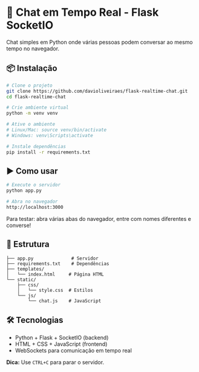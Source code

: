# 💬 Chat em Tempo Real - Flask SocketIO

Chat simples em Python onde várias pessoas podem conversar ao mesmo tempo no navegador.

## 📦 Instalação

```bash
# Clone o projeto
git clone https://github.com/davioliveiraes/flask-realtime-chat.git
cd flask-realtime-chat

# Crie ambiente virtual
python -m venv venv

# Ative o ambiente
# Linux/Mac: source venv/bin/activate
# Windows: venv\Scripts\activate

# Instale dependências
pip install -r requirements.txt
```

## ▶️ Como usar

```bash
# Execute o servidor
python app.py

# Abra no navegador
http://localhost:3000
```

Para testar: abra várias abas do navegador, entre com nomes diferentes e converse!

## 📁 Estrutura

```
├── app.py              # Servidor
├── requirements.txt    # Dependências
├── templates/
│   └── index.html     # Página HTML
└── static/
    ├── css/
    │   └── style.css  # Estilos
    └── js/
        └── chat.js    # JavaScript
```

## 🛠 Tecnologias

- Python + Flask + SocketIO (backend)
- HTML + CSS + JavaScript (frontend)
- WebSockets para comunicação em tempo real

**Dica:** Use `CTRL+C` para parar o servidor.